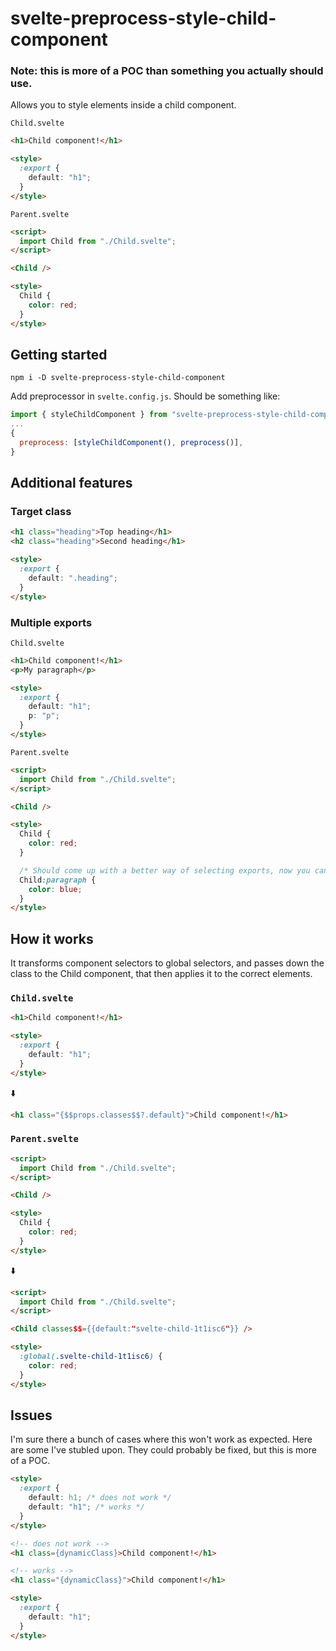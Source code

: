 # svelte-preprocess-style-child-component

### Note: this is more of a POC than something you actually should use.

Allows you to style elements inside a child component.

`Child.svelte`

```html
<h1>Child component!</h1>

<style>
  :export {
    default: "h1";
  }
</style>
```

`Parent.svelte`

```html
<script>
  import Child from "./Child.svelte";
</script>

<Child />

<style>
  Child {
    color: red;
  }
</style>
```

## Getting started

```shell
npm i -D svelte-preprocess-style-child-component
```

Add preprocessor in `svelte.config.js`. Should be something like:

```js
import { styleChildComponent } from "svelte-preprocess-style-child-component";
...
{
  preprocess: [styleChildComponent(), preprocess()],
}
```

## Additional features

### Target class

```html
<h1 class="heading">Top heading</h1>
<h2 class="heading">Second heading</h1>

<style>
  :export {
    default: ".heading";
  }
</style>
```

### Multiple exports

`Child.svelte`

```html
<h1>Child component!</h1>
<p>My paragraph</p>

<style>
  :export {
    default: "h1";
    p: "p";
  }
</style>
```

`Parent.svelte`

```html
<script>
  import Child from "./Child.svelte";
</script>

<Child />

<style>
  Child {
    color: red;
  }

  /* Should come up with a better way of selecting exports, now you cannot do e.g. `:hover` styles */
  Child:paragraph {
    color: blue;
  }
</style>
```

## How it works

It transforms component selectors to global selectors, and passes down the class to the Child component, that then applies it to the correct elements.

### `Child.svelte`

```html
<h1>Child component!</h1>

<style>
  :export {
    default: "h1";
  }
</style>
```

⬇️

```html
<h1 class="{$$props.classes$$?.default}">Child component!</h1>
```

### `Parent.svelte`

```html
<script>
  import Child from "./Child.svelte";
</script>

<Child />

<style>
  Child {
    color: red;
  }
</style>
```

⬇️

```html
<script>
  import Child from "./Child.svelte";
</script>

<Child classes$$={{default:"svelte-child-1t1isc6"}} />

<style>
  :global(.svelte-child-1t1isc6) {
    color: red;
  }
</style>
```

## Issues

I'm sure there a bunch of cases where this won't work as expected. Here are some I've stubled upon. They could probably be fixed, but this is more of a POC.

```html
<style>
  :export {
    default: h1; /* does not work */
    default: "h1"; /* works */
  }
</style>
```

```html
<!-- does not work -->
<h1 class={dynamicClass}>Child component!</h1>

<!-- works -->
<h1 class="{dynamicClass}">Child component!</h1>

<style>
  :export {
    default: "h1";
  }
</style>
```
